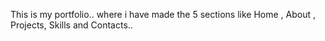This is my portfolio..
where i have made the 5 sections like Home , About , Projects, Skills and Contacts..

